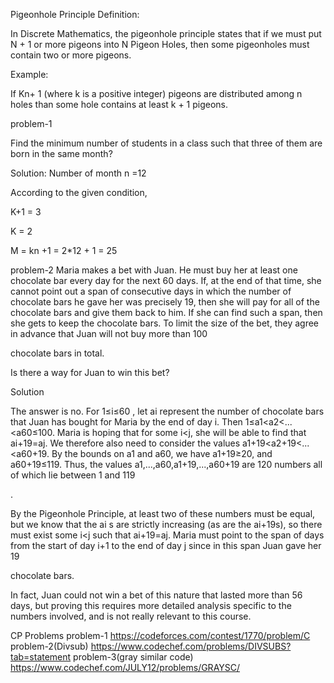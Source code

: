 Pigeonhole Principle Definition:

In Discrete Mathematics, the pigeonhole principle states that if we must put N + 1 or more pigeons into N Pigeon Holes, then some pigeonholes must contain two or more pigeons.

Example:

If Kn+ 1 (where k is a positive integer) pigeons are distributed among n holes than some hole contains at least k + 1 pigeons.

problem-1

Find the minimum number of students in a class such that three of them are born in the same month?

Solution: Number of month n =12

According to the given condition,

K+1 = 3

K = 2

M = kn +1 = 2*12 + 1 = 25

problem-2
Maria makes a bet with Juan. He must buy her at least one chocolate bar every day for the next 60 days. If, at the end of that time, she cannot point out a span of consecutive days in which the number of chocolate bars he gave her was precisely 19, then she will pay for all of the chocolate bars and give them back to him. If she can find such a span, then she gets to keep the chocolate bars. To limit the size of the bet, they agree in advance that Juan will not buy more than 100

chocolate bars in total.

Is there a way for Juan to win this bet?

Solution

The answer is no. For 1≤i≤60
, let ai represent the number of chocolate bars that Juan has bought for Maria by the end of day i. Then 1≤a1<a2<...<a60≤100. Maria is hoping that for some i<j, she will be able to find that ai+19=aj. We therefore also need to consider the values a1+19<a2+19<...<a60+19. By the bounds on a1 and a60, we have a1+19≥20, and a60+19≤119. Thus, the values a1,...,a60,a1+19,...,a60+19 are 120 numbers all of which lie between 1 and 119

.

By the Pigeonhole Principle, at least two of these numbers must be equal, but we know that the ai
s are strictly increasing (as are the ai+19s), so there must exist some i<j such that ai+19=aj. Maria must point to the span of days from the start of day i+1 to the end of day j since in this span Juan gave her 19

chocolate bars.

In fact, Juan could not win a bet of this nature that lasted more than 56
days, but proving this requires more detailed analysis specific to the numbers involved, and is not really relevant to this course.


CP Problems
problem-1
https://codeforces.com/contest/1770/problem/C 
problem-2(Divsub)
https://www.codechef.com/problems/DIVSUBS?tab=statement
problem-3(gray similar code)
  https://www.codechef.com/JULY12/problems/GRAYSC/
